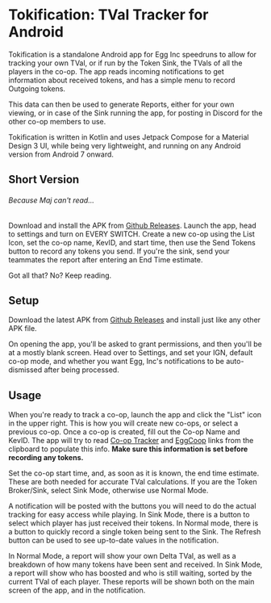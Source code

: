 # Tokification: TVal Tracker for Android

Tokification is a standalone Android app for Egg Inc speedruns to allow for tracking your own TVal,
or if run by the Token Sink, the TVals of all the players in the co-op. The app reads incoming
notifications to get information about received tokens, and has a simple menu to record Outgoing
tokens.

This data can then be used to generate Reports, either for your own viewing, or in case of the Sink
running the app, for posting in Discord for the other co-op members to use.

Tokification is written in Kotlin and uses Jetpack Compose for a Material Design 3 UI, while being
very lightweight, and running on any Android version from Android 7 onward.

## Short Version

###### Because Maj can't read...

Download and install the APK
from [Github Releases](https://github.com/ItsJustSomeDude/tokification-android/releases). Launch the
app, head to settings and turn on EVERY SWITCH. Create a new co-op using the List Icon, set the
co-op name, KevID, and start time, then use the Send Tokens button to record any tokens you send. If
you're the sink, send your teammates the report after entering an End Time estimate.

Got all that? No? Keep reading.

## Setup

Download the latest APK
from [Github Releases](https://github.com/ItsJustSomeDude/tokification-android/releases/latest) and
install just like any other APK file.

On opening the app, you'll be asked to grant permissions, and then you'll be at a mostly blank
screen. Head over to Settings, and set your IGN, default co-op mode, and whether you want Egg, Inc's
notifications to be auto-dismissed after being processed.

## Usage

When you're ready to track a co-op, launch the app and click the "List" icon in the upper right.
This is how you will create new co-ops, or select a previous co-op. Once a co-op is created, fill
out the Co-op Name and KevID. The app will try to
read [Co-op Tracker](https://eicoop-carpet.netlify.app/) and [EggCoop](https://eggcoop.org/) links
from the clipboard to populate this info. **Make sure this information is set before recording any
tokens.**

Set the co-op start time, and, as soon as it is known, the end time estimate. These are both needed
for accurate TVal calculations. If you are the Token Broker/Sink, select Sink Mode, otherwise use
Normal Mode.

A notification will be posted with the buttons you will need to do the actual tracking for easy
access while playing. In Sink Mode, there is a button to select which player has just received their
tokens. In Normal mode, there is a button to quickly record a single token being sent to the Sink.
The Refresh button can be used to see up-to-date values in the notification.

In Normal Mode, a report will show your own Delta TVal, as well as a breakdown of how many tokens
have been sent and received. In Sink Mode, a report will show who has boosted and who is still
waiting, sorted by the current TVal of each player. These reports will be shown both on the main
screen of the app, and in the notification.


